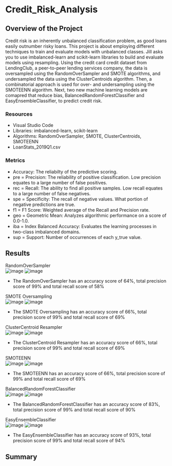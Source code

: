 # Credit_Risk_Analysis

## Overview of the Project
Credit risk is an inherently unbalanced classification problem, as good loans easily outnumber risky loans. This project is about employing different techniques to train and evaluate models with unbalanced classes. Jill asks you to use imbalanced-learn and scikit-learn libraries to build and evaluate models using resampling. Using the credit card credit dataset from LendingClub, a peer-to-peer lending services company, the data is oversampled using the RandomOverSampler and SMOTE algorithms, and undersampled the data using the ClusterCentroids algorithm. Then, a combinatorial approach is used for over- and undersampling using the SMOTEENN algorithm. Next, two new machine learning models are comapred that reduce bias, BalancedRandomForestClassifier and EasyEnsembleClassifier, to predict credit risk.

### Resources
- Visual Studio Code
- Libraries: imbalanced-learn, scikit-learn
- Algorithms: RandomOverSampler, SMOTE, ClusterCentroids, SMOTEENN
- LoanStats_2019Q1.csv  

### Metrics
- Accuracy: The reliabilty of the predictive scoring.
- pre = Precision: The reliability of positive classification. Low precision equates to a large number of false positives.
- rec = Recall: The ability to find all positive samples. Low recall equates to a large number of false negatives.
- spe = Specificity: The recall of negative values. What portion of negative predictions are true.
- f1 = F1 Score: Weighted average of the Recall and Precision rate.
- geo = Geometric Mean: Analyzes algorithmic performance on a score of 0.0-1.0.
- iba = Index Balanced Accuracy: Evaluates the learning processes in two-class imbalanced domains.
- sup = Support: Number of occurrences of each y_true value.

## Results
RandomOverSampler  
![image](https://user-images.githubusercontent.com/86776606/199567126-8476a14f-7f34-4201-9140-b4105ba0e822.png)
![image](https://user-images.githubusercontent.com/86776606/199531718-babff12d-00d0-4a29-b629-ac99cbb79740.png)  
- The RandomOverSampler has an accuracy score of 64%, total precision score of 99% and total recall score of 58%


SMOTE Oversampling  
![image](https://user-images.githubusercontent.com/86776606/199567288-dc8734f4-7f75-450b-9d58-d795f66e2266.png)
![image](https://user-images.githubusercontent.com/86776606/199531987-0e5653ed-ffda-47ef-90a8-2ad9d7c3d276.png)  
- The SMOTE Oversampling has an accuracy score of 66%, total precision score of 99% and total recall score of 69%


ClusterCentroid Resampler  
![image](https://user-images.githubusercontent.com/86776606/199567423-552aaf73-e628-48a4-bd39-fef68410e2ef.png)
![image](https://user-images.githubusercontent.com/86776606/199532430-6648e548-8ff6-44ce-8ab9-a65f7a797307.png)  
- The ClusterCentroid Resampler has an accuracy score of 66%, total precision score of 99% and total recall score of 69%


SMOTEENN  
![image](https://user-images.githubusercontent.com/86776606/199567491-a19580fb-9a95-4437-afe4-c3315d1a1668.png)
![image](https://user-images.githubusercontent.com/86776606/199532699-884ab1e4-c7c7-4a63-a231-8981bacc859a.png)  
- The SMOTEENN has an accuracy score of 66%, total precision score of 99% and total recall score of 69%


BalancedRandomForestClassifier  
![image](https://user-images.githubusercontent.com/86776606/199567610-c1827e2b-d6c1-4e84-8cfc-9f1153a98ca1.png)
![image](https://user-images.githubusercontent.com/86776606/199542415-f88400c1-5a30-4529-a81a-8491efda2ab7.png)  
- The BalancedRandomForestClassifier has an accuracy score of 83%, total precision score of 99% and total recall score of 90%


EasyEnsembleClassifier  
![image](https://user-images.githubusercontent.com/86776606/199567667-d8e4dd05-519d-4ac9-9238-80d16d193549.png)
![image](https://user-images.githubusercontent.com/86776606/199542546-68265f9b-c8f0-4ec1-8c23-91fcdac437f8.png)  
- The EasyEnsembleClassifier has an accuracy score of 93%, total precision score of 99% and total recall score of 94%

## Summary
